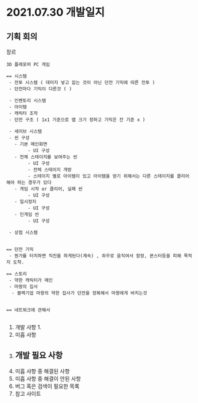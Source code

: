# 2021.07.30 개발일지

## 기획 회의

장르
```
3D 플래포머 PC 게임

== 시스템
 - 전투 시스템 ( 데미지 넣고 잡는 것이 아닌 던전 기믹에 따른 전투 )
 - 던전마다 기믹이 다른것 ( )
 
 - 인벤토리 시스템
 - 아이템
 - 캐릭터 조작
 - 던전 구조 ( 1x1 기준으로 맵 크기 정하고 기믹은 칸 기준 x )

 - 세이브 시스템
 - 씬 구성
   - 기본 메인화면
        - UI 구성
   - 전체 스테이지를 보여주는 씬
        - UI 구성
        - 전체 스테이지 개방
        - 스테이지 별로 아이템이 있고 아이템을 얻기 위해서는 다른 스테이지를 클리어 해야 하는 경우가 있다
   - 게임 시작 or 클리어, 실패 씬
        - UI 구성
   - 일시정지
        - UI 구성
   - 인게임 씬
        - UI 구성

 - 상점 시스템


== 던전 기믹
 - 뭔가를 터치하면 직진을 하게된다(계속) , 좌우로 움직여서 함정, 몬스터등을 피해 목적지 도착.

== 스토리
 - 약한 캐릭터가 메인
 - 마왕의 집사
  - 블랙기업 마왕의 약한 집사가 던전을 정복해서 마왕에게 바치는것


== 네트워크에 관해서


```

1. 개발 사항
   1. 
2. 미흡 사항
3. 개발 필요 사항
   - 
4. 미흡 사항 중 해결된 사항
5. 미흡 사항 중 해결이 안된 사항
6. 버그 혹은 검색이 필요한 목록
7. 참고 사이트
   